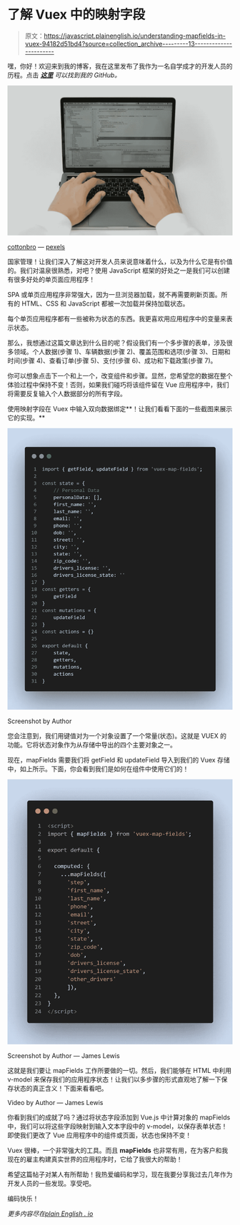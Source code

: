 # 了解 Vuex 中的映射字段

> 原文：<https://javascript.plainenglish.io/understanding-mapfields-in-vuex-94182d51bd4?source=collection_archive---------13----------------------->

嘿，你好！欢迎来到我的博客，我在这里发布了我作为一名自学成才的开发人员的历程。点击 [***这里***](https://github.com/Jclewis1989) *可以找到我的 GitHub。*

![](img/773dd44293ec5b817cb1f3ecdb9248ce.png)

[cottonbro](https://www.pexels.com/@cottonbro) — [pexels](http://www.pexels.com)

国家管理！让我们深入了解这对开发人员来说意味着什么，以及为什么它是有价值的。我们对温泉很熟悉，对吧？使用 JavaScript 框架的好处之一是我们可以创建有很多好处的单页面应用程序！

SPA 或单页应用程序非常强大，因为一旦浏览器加载，就不再需要刷新页面。所有的 HTML、CSS 和 JavaScript 都被一次加载并保持加载状态。

每个单页应用程序都有一些被称为状态的东西。我更喜欢用应用程序中的变量来表示状态。

那么，我想通过这篇文章达到什么目的呢？假设我们有一个多步骤的表单，涉及很多领域。个人数据(步骤 1)、车辆数据(步骤 2)、覆盖范围和选项(步骤 3)、日期和时间(步骤 4)、查看订单(步骤 5)、支付(步骤 6)、成功和下载政策(步骤 7)。

你可以想象点击下一个和上一个，改变组件和步骤。显然，您希望您的数据在整个体验过程中保持不变！否则，如果我们碰巧将该组件留在 Vue 应用程序中，我们将需要反复输入个人数据部分的所有字段。

使用映射字段在 Vuex 中输入双向数据绑定**！让我们看看下面的一些截图来展示它的实现。**

![](img/3c8ee689da4960cf5ee8d71620486ed8.png)

Screenshot by Author

您会注意到，我们用键值对为一个对象设置了一个常量(状态)。这就是 VUEX 的功能。它将状态对象作为从存储中导出的四个主要对象之一。

现在，mapFields 需要我们将 getField 和 updateField 导入到我们的 Vuex 存储中，如上所示。下面，你会看到我们是如何在组件中使用它们的！

![](img/43aaf62f3ff2e70f506248ed9d4a41aa.png)

Screenshot by Author — James Lewis

这就是我们要让 mapFields 工作所要做的一切。然后，我们能够在 HTML 中利用 v-model 来保存我们的应用程序状态！让我们以多步骤的形式直观地了解一下保存状态的真正含义！下面来看看吧。

Video by Author — James Lewis

你看到我们的成就了吗？通过将状态字段添加到 Vue.js 中计算对象的 mapFields 中，我们可以将这些字段映射到输入文本字段中的 v-model，以保存表单状态！即使我们更改了 Vue 应用程序中的组件或页面，状态也保持不变！

Vuex 很棒，一个非常强大的工具。而且 **mapFields** 也非常有用，在为客户和我现在的雇主构建真实世界的应用程序时，它给了我很大的帮助！

希望这篇帖子对某人有所帮助！我热爱编码和学习，现在我要分享我过去几年作为开发人员的一些发现。享受吧。

编码快乐！

*更多内容尽在*[*plain English . io*](http://plainenglish.io/)